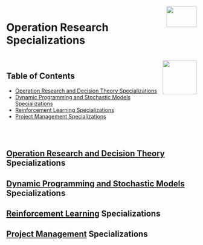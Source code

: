 <img align="right" width="80" height="55" src="https://github.com/cs-MohamedAyman/Coursera-Specializations/blob/master/organizations-logos/coursera.jpg">

# Operation Research Specializations

<br>
<img align="right" width="90" height="90" src="https://github.com/cs-MohamedAyman/cs-MohamedAyman/blob/main/repos-logos/agenda.jpg">

## Table of Contents
  * [Operation Research and Decision Theory Specializations](#Operation-Research-and-Decision-Theory-Specializations)
  * [Dynamic Programming and Stochastic Models Specializations](#Dynamic-Programming-and-Stochastic-Models-Specializations)
  * [Reinforcement Learning Specializations](#Reinforcement-Learning-Specializations)
  * [Project Management Specializations](#Project-Management-Specializations)

<br><br>

## [Operation Research and Decision Theory](https://github.com/cs-MohamedAyman/Coursera-Specializations/blob/master/Operation-Research-Specializations/Operation-Research-and-Decision-Theory-Specializations/README.md) Specializations

## [Dynamic Programming and Stochastic Models](https://github.com/cs-MohamedAyman/Coursera-Specializations/blob/master/Operation-Research-Specializations/Dynamic-Programming-and-Stochastic-Models-Specializations/README.md) Specializations

## [Reinforcement Learning](https://github.com/cs-MohamedAyman/Coursera-Specializations/blob/master/Operation-Research-Specializations/Reinforcement-Learning-Specializations/README.md) Specializations

## [Project Management](https://github.com/cs-MohamedAyman/Coursera-Specializations/blob/master/Operation-Research-Specializations/Project-Management-Specializations/README.md) Specializations
